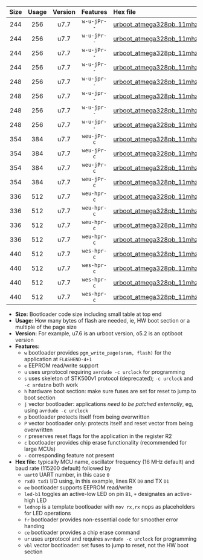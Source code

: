 |Size|Usage|Version|Features|Hex file|
|:-:|:-:|:-:|:-:|:--|
|244|256|u7.7|`w-u-jPr--`|[urboot_atmega328pb_11mhz0592_2400bps_uart0_rxd0_txd1_led+b5_ur_vbl.hex](https://raw.githubusercontent.com/stefanrueger/urboot.hex/main/mcus/atmega328pb/fcpu_11mhz0592/2400_bps/urboot_atmega328pb_11mhz0592_2400bps_uart0_rxd0_txd1_led+b5_ur_vbl.hex)|
|244|256|u7.7|`w-u-jPr--`|[urboot_atmega328pb_11mhz0592_2400bps_uart0_rxd0_txd1_lednop_ur_vbl.hex](https://raw.githubusercontent.com/stefanrueger/urboot.hex/main/mcus/atmega328pb/fcpu_11mhz0592/2400_bps/urboot_atmega328pb_11mhz0592_2400bps_uart0_rxd0_txd1_lednop_ur_vbl.hex)|
|244|256|u7.7|`w-u-jPr--`|[urboot_atmega328pb_11mhz0592_2400bps_uart1_rxb4_txb3_led+b5_ur_vbl.hex](https://raw.githubusercontent.com/stefanrueger/urboot.hex/main/mcus/atmega328pb/fcpu_11mhz0592/2400_bps/urboot_atmega328pb_11mhz0592_2400bps_uart1_rxb4_txb3_led+b5_ur_vbl.hex)|
|244|256|u7.7|`w-u-jPr--`|[urboot_atmega328pb_11mhz0592_2400bps_uart1_rxb4_txb3_lednop_ur_vbl.hex](https://raw.githubusercontent.com/stefanrueger/urboot.hex/main/mcus/atmega328pb/fcpu_11mhz0592/2400_bps/urboot_atmega328pb_11mhz0592_2400bps_uart1_rxb4_txb3_lednop_ur_vbl.hex)|
|248|256|u7.7|`w-u-jpr--`|[urboot_atmega328pb_11mhz0592_2400bps_uart0_rxd0_txd1_led+b5_fr_ur_vbl.hex](https://raw.githubusercontent.com/stefanrueger/urboot.hex/main/mcus/atmega328pb/fcpu_11mhz0592/2400_bps/urboot_atmega328pb_11mhz0592_2400bps_uart0_rxd0_txd1_led+b5_fr_ur_vbl.hex)|
|248|256|u7.7|`w-u-jpr--`|[urboot_atmega328pb_11mhz0592_2400bps_uart0_rxd0_txd1_lednop_fr_ur_vbl.hex](https://raw.githubusercontent.com/stefanrueger/urboot.hex/main/mcus/atmega328pb/fcpu_11mhz0592/2400_bps/urboot_atmega328pb_11mhz0592_2400bps_uart0_rxd0_txd1_lednop_fr_ur_vbl.hex)|
|248|256|u7.7|`w-u-jpr--`|[urboot_atmega328pb_11mhz0592_2400bps_uart1_rxb4_txb3_led+b5_fr_ur_vbl.hex](https://raw.githubusercontent.com/stefanrueger/urboot.hex/main/mcus/atmega328pb/fcpu_11mhz0592/2400_bps/urboot_atmega328pb_11mhz0592_2400bps_uart1_rxb4_txb3_led+b5_fr_ur_vbl.hex)|
|248|256|u7.7|`w-u-jpr--`|[urboot_atmega328pb_11mhz0592_2400bps_uart1_rxb4_txb3_lednop_fr_ur_vbl.hex](https://raw.githubusercontent.com/stefanrueger/urboot.hex/main/mcus/atmega328pb/fcpu_11mhz0592/2400_bps/urboot_atmega328pb_11mhz0592_2400bps_uart1_rxb4_txb3_lednop_fr_ur_vbl.hex)|
|354|384|u7.7|`weu-jPr-c`|[urboot_atmega328pb_11mhz0592_2400bps_uart0_rxd0_txd1_ee_led+b5_fr_ce_ur_vbl.hex](https://raw.githubusercontent.com/stefanrueger/urboot.hex/main/mcus/atmega328pb/fcpu_11mhz0592/2400_bps/urboot_atmega328pb_11mhz0592_2400bps_uart0_rxd0_txd1_ee_led+b5_fr_ce_ur_vbl.hex)|
|354|384|u7.7|`weu-jPr-c`|[urboot_atmega328pb_11mhz0592_2400bps_uart0_rxd0_txd1_ee_lednop_fr_ce_ur_vbl.hex](https://raw.githubusercontent.com/stefanrueger/urboot.hex/main/mcus/atmega328pb/fcpu_11mhz0592/2400_bps/urboot_atmega328pb_11mhz0592_2400bps_uart0_rxd0_txd1_ee_lednop_fr_ce_ur_vbl.hex)|
|354|384|u7.7|`weu-jPr-c`|[urboot_atmega328pb_11mhz0592_2400bps_uart1_rxb4_txb3_ee_led+b5_fr_ce_ur_vbl.hex](https://raw.githubusercontent.com/stefanrueger/urboot.hex/main/mcus/atmega328pb/fcpu_11mhz0592/2400_bps/urboot_atmega328pb_11mhz0592_2400bps_uart1_rxb4_txb3_ee_led+b5_fr_ce_ur_vbl.hex)|
|354|384|u7.7|`weu-jPr-c`|[urboot_atmega328pb_11mhz0592_2400bps_uart1_rxb4_txb3_ee_lednop_fr_ce_ur_vbl.hex](https://raw.githubusercontent.com/stefanrueger/urboot.hex/main/mcus/atmega328pb/fcpu_11mhz0592/2400_bps/urboot_atmega328pb_11mhz0592_2400bps_uart1_rxb4_txb3_ee_lednop_fr_ce_ur_vbl.hex)|
|336|512|u7.7|`weu-hpr-c`|[urboot_atmega328pb_11mhz0592_2400bps_uart0_rxd0_txd1_ee_led+b5_fr_ce_ur.hex](https://raw.githubusercontent.com/stefanrueger/urboot.hex/main/mcus/atmega328pb/fcpu_11mhz0592/2400_bps/urboot_atmega328pb_11mhz0592_2400bps_uart0_rxd0_txd1_ee_led+b5_fr_ce_ur.hex)|
|336|512|u7.7|`weu-hpr-c`|[urboot_atmega328pb_11mhz0592_2400bps_uart0_rxd0_txd1_ee_lednop_fr_ce_ur.hex](https://raw.githubusercontent.com/stefanrueger/urboot.hex/main/mcus/atmega328pb/fcpu_11mhz0592/2400_bps/urboot_atmega328pb_11mhz0592_2400bps_uart0_rxd0_txd1_ee_lednop_fr_ce_ur.hex)|
|336|512|u7.7|`weu-hpr-c`|[urboot_atmega328pb_11mhz0592_2400bps_uart1_rxb4_txb3_ee_led+b5_fr_ce_ur.hex](https://raw.githubusercontent.com/stefanrueger/urboot.hex/main/mcus/atmega328pb/fcpu_11mhz0592/2400_bps/urboot_atmega328pb_11mhz0592_2400bps_uart1_rxb4_txb3_ee_led+b5_fr_ce_ur.hex)|
|336|512|u7.7|`weu-hpr-c`|[urboot_atmega328pb_11mhz0592_2400bps_uart1_rxb4_txb3_ee_lednop_fr_ce_ur.hex](https://raw.githubusercontent.com/stefanrueger/urboot.hex/main/mcus/atmega328pb/fcpu_11mhz0592/2400_bps/urboot_atmega328pb_11mhz0592_2400bps_uart1_rxb4_txb3_ee_lednop_fr_ce_ur.hex)|
|440|512|u7.7|`wes-hpr-c`|[urboot_atmega328pb_11mhz0592_2400bps_uart0_rxd0_txd1_ee_led+b5_fr_ce.hex](https://raw.githubusercontent.com/stefanrueger/urboot.hex/main/mcus/atmega328pb/fcpu_11mhz0592/2400_bps/urboot_atmega328pb_11mhz0592_2400bps_uart0_rxd0_txd1_ee_led+b5_fr_ce.hex)|
|440|512|u7.7|`wes-hpr-c`|[urboot_atmega328pb_11mhz0592_2400bps_uart0_rxd0_txd1_ee_lednop_fr_ce.hex](https://raw.githubusercontent.com/stefanrueger/urboot.hex/main/mcus/atmega328pb/fcpu_11mhz0592/2400_bps/urboot_atmega328pb_11mhz0592_2400bps_uart0_rxd0_txd1_ee_lednop_fr_ce.hex)|
|440|512|u7.7|`wes-hpr-c`|[urboot_atmega328pb_11mhz0592_2400bps_uart1_rxb4_txb3_ee_led+b5_fr_ce.hex](https://raw.githubusercontent.com/stefanrueger/urboot.hex/main/mcus/atmega328pb/fcpu_11mhz0592/2400_bps/urboot_atmega328pb_11mhz0592_2400bps_uart1_rxb4_txb3_ee_led+b5_fr_ce.hex)|
|440|512|u7.7|`wes-hpr-c`|[urboot_atmega328pb_11mhz0592_2400bps_uart1_rxb4_txb3_ee_lednop_fr_ce.hex](https://raw.githubusercontent.com/stefanrueger/urboot.hex/main/mcus/atmega328pb/fcpu_11mhz0592/2400_bps/urboot_atmega328pb_11mhz0592_2400bps_uart1_rxb4_txb3_ee_lednop_fr_ce.hex)|

- **Size:** Bootloader code size including small table at top end
- **Usage:** How many bytes of flash are needed, ie, HW boot section or a multiple of the page size
- **Version:** For example, u7.6 is an urboot version, o5.2 is an optiboot version
- **Features:**
  + `w` bootloader provides `pgm_write_page(sram, flash)` for the application at `FLASHEND-4+1`
  + `e` EEPROM read/write support
  + `u` uses urprotocol requiring `avrdude -c urclock` for programming
  + `s` uses skeleton of STK500v1 protocol (deprecated); `-c urclock` and `-c arduino` both work
  + `h` hardware boot section: make sure fuses are set for reset to jump to boot section
  + `j` vector bootloader: applications *need to be patched externally*, eg, using `avrdude -c urclock`
  + `p` bootloader protects itself from being overwritten
  + `P` vector bootloader only: protects itself and reset vector from being overwritten
  + `r` preserves reset flags for the application in the register R2
  + `c` bootloader provides chip erase functionality (recommended for large MCUs)
  + `-` corresponding feature not present
- **Hex file:** typically MCU name, oscillator frequency (16 MHz default) and baud rate (115200 default) followed by
  + `uart0` UART number, in this case `0`
  + `rxd0 txd1` I/O using, in this example, lines RX `D0` and TX `D1`
  + `ee` bootloader supports EEPROM read/write
  + `led-b1` toggles an active-low LED on pin `B1`, `+` designates an active-high LED
  + `lednop` is a template bootloader with `mov rx,rx` nops as placeholders for LED operations
  + `fr` bootloader provides non-essential code for smoother error handing
  + `ce` bootloader provides a chip erase command
  + `ur` uses urprotocol and requires `avrdude -c urclock` for programming
  + `vbl` vector bootloader: set fuses to jump to reset, not the HW boot section
